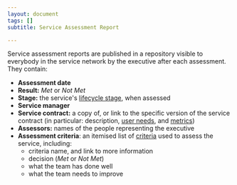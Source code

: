```yaml
---
layout: document
tags: []
subtitle: Service Assessment Report

---
```

Service assessment reports are published in a repository visible to everybody in the service network by the executive after each assessment. They contain:

* **Assessment date**
* **Result:** _Met_ or _Not Met_
* **Stage:** the service's [lifecycle stage](/lifecycle), when assessed
* **Service manager**
* **Service contract:** a copy of, or link to the specific version of the service contract (in particular: description, [user needs](/user-needs), and [metrics](/measuring-service-performance))
* **Assessors:** names of the people representing the executive
* **Assessment criteria**: an itemised list of [criteria](/service-assessment-criteria) used to assess the service, including:
  * criteria name, and link to more information
  * decision (_Met_ or _Not Met_)
  * what the team has done well
  * what the team needs to improve